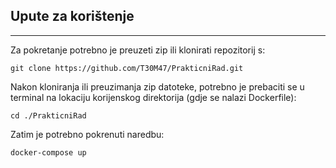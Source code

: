## Upute za korištenje
<hr>
Za pokretanje potrebno je preuzeti zip ili klonirati repozitorij s:

```
git clone https://github.com/T30M47/PrakticniRad.git
```

Nakon kloniranja ili preuzimanja zip datoteke, potrebno je prebaciti se u terminal na lokaciju korijenskog direktorija (gdje se nalazi Dockerfile):
```
cd ./PrakticniRad
```

Zatim je potrebno pokrenuti naredbu:
```
docker-compose up
```
